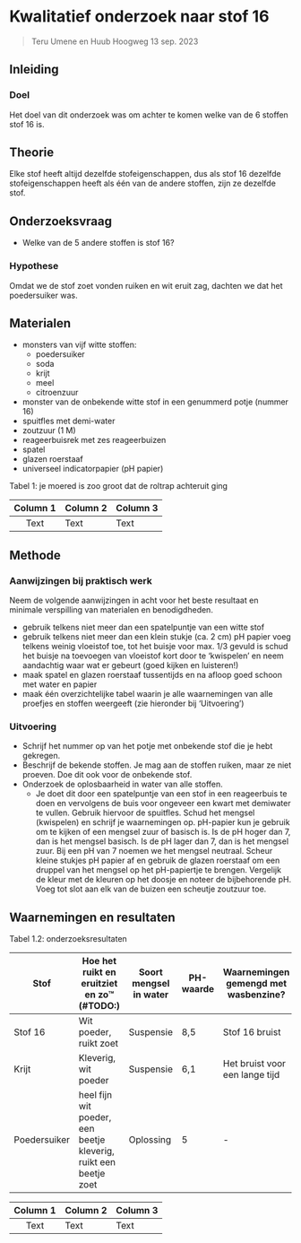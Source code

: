 # Kwalitatief onderzoek naar stof 16

> Teru Umene en Huub Hoogweg
> 13 sep. 2023

## Inleiding

### Doel
Het doel van dit onderzoek was om achter te komen welke van de 6 stoffen stof 16 is.

## Theorie
Elke stof heeft altijd dezelfde stofeigenschappen, dus als stof 16 dezelfde stofeigenschappen heeft als één van de andere stoffen, zijn ze dezelfde stof.

## Onderzoeksvraag
 - Welke van de 5 andere stoffen is stof 16?

### Hypothese
Omdat we de stof zoet vonden ruiken en wit eruit zag, dachten we dat het poedersuiker was.

## Materialen

- monsters van vijf witte stoffen: 
  - poedersuiker
  - soda
  - krijt
  - meel
  - citroenzuur
- monster van de onbekende witte stof in een genummerd potje (nummer 16)
- spuitfles met demi-water
- zoutzuur (1 M)
- reageerbuisrek met zes reageerbuizen
- spatel
- glazen roerstaaf
- universeel indicatorpapier (pH papier)


Tabel 1: je moered is zoo groot dat de roltrap achteruit ging

| Column 1 | Column 2 | Column 3 |
|:--------:| -------- | -------- |
|   Text   | Text     | Text     |

## Methode

### Aanwijzingen bij praktisch werk
Neem de volgende aanwijzingen in acht voor het beste resultaat en minimale verspilling van materialen en benodigdheden.

- gebruik telkens niet meer dan een spatelpuntje van een witte stof
- gebruik telkens niet meer dan een klein stukje (ca. 2 cm) pH papier
voeg telkens weinig vloeistof toe, tot het buisje voor max. 1/3 gevuld is
schud het buisje na toevoegen van vloeistof kort door te ‘kwispelen’ en neem aandachtig waar wat er gebeurt (goed kijken en luisteren!)
- maak spatel en glazen roerstaaf tussentijds en na afloop goed schoon met water en papier
- maak één overzichtelijke tabel waarin je alle waarnemingen van alle proefjes en stoffen weergeeft (zie hieronder bij ‘Uitvoering’)

### Uitvoering
- Schrijf het nummer op van het potje met onbekende stof die je hebt gekregen.
- Beschrijf de bekende stoffen. Je mag aan de stoffen ruiken, maar ze niet proeven. Doe dit ook voor de onbekende stof.
- Onderzoek de oplosbaarheid in water van alle stoffen. 
  - Je doet dit door een spatelpuntje van een stof in een reageerbuis te doen en vervolgens de buis voor ongeveer een kwart met demiwater te vullen. Gebruik hiervoor de spuitfles. Schud het mengsel (kwispelen) en schrijf je waarnemingen op.
  pH-papier kun je gebruik om te kijken of een mengsel zuur of basisch is. Is de pH hoger dan 7, dan is het mengsel basisch. Is de pH lager dan 7, dan is het mengsel zuur. Bij een pH van 7 noemen we het mengsel neutraal. Scheur kleine stukjes pH papier af en gebruik de glazen roerstaaf om een druppel van het mengsel op het pH-papiertje te brengen. Vergelijk de kleur met de kleuren op het doosje en noteer de bijbehorende pH.
  Voeg tot slot aan elk van de buizen een scheutje zoutzuur toe.

## Waarnemingen en resultaten
Tabel 1.2: onderzoeksresultaten

| Stof         | Hoe het ruikt en eruitziet en zo™ (#TODO:)                       | Soort mengsel in water | PH-waarde | Waarnemingen gemengd met wasbenzine? |
|--------------|------------------------------------------------------------------|------------------------|-----------|--------------------------------------|
| Stof 16      | Wit poeder, ruikt zoet                                           | Suspensie              | 8,5       | Stof 16 bruist                       |
| Krijt        | Kleverig, wit poeder                                             | Suspensie              | 6,1       | Het bruist voor een lange tijd       |
| Poedersuiker | heel fijn wit poeder, een beetje kleverig, ruikt een beetje zoet | Oplossing              | 5         | -                                    |
 
| Column 1 | Column 2 | Column 3 |
|:--------:| -------- | -------- |
|   Text   | Text     | Text     |
